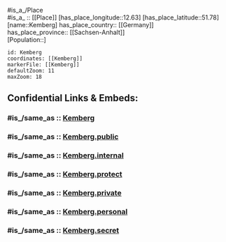 ﻿---
confidential: public
isDeleted: false
location:
- 51.78
- 12.63
mapmarker: city
mapzoom:
- 7
- 12
SpocWebEntityId: 31379
tags:
- geo/City
type: City
---

#is_a_/Place  
#is_a_ :: [[Place]] 
[has_place_longitude::12.63] 
[has_place_latitude::51.78] 
[name::Kemberg] 
has_place_country:: [[Germany]]  
has_place_province:: [[Sachsen-Anhalt]]  
[Population::] 



```leaflet
id: Kemberg
coordinates: [[Kemberg]] 
markerFile: [[Kemberg]] 
defaultZoom: 11 
maxZoom: 18
```


## Confidential Links & Embeds: 

### #is_/same_as :: [Kemberg](/_Standards/Earth/Continent/Europe/Europe~Central/Germany/Germany~East/Sachsen-Anhalt/counties~SA/Wittenberg/cities~Wittenberg/Kemberg.md) 

### #is_/same_as :: [Kemberg.public](/_public/Earth/Continent/Europe/Europe~Central/Germany/Germany~East/Sachsen-Anhalt/counties~SA/Wittenberg/cities~Wittenberg/Kemberg.public.md) 

### #is_/same_as :: [Kemberg.internal](/_internal/Earth/Continent/Europe/Europe~Central/Germany/Germany~East/Sachsen-Anhalt/counties~SA/Wittenberg/cities~Wittenberg/Kemberg.internal.md) 

### #is_/same_as :: [Kemberg.protect](/_protect/Earth/Continent/Europe/Europe~Central/Germany/Germany~East/Sachsen-Anhalt/counties~SA/Wittenberg/cities~Wittenberg/Kemberg.protect.md) 

### #is_/same_as :: [Kemberg.private](/_private/Earth/Continent/Europe/Europe~Central/Germany/Germany~East/Sachsen-Anhalt/counties~SA/Wittenberg/cities~Wittenberg/Kemberg.private.md) 

### #is_/same_as :: [Kemberg.personal](/_personal/Earth/Continent/Europe/Europe~Central/Germany/Germany~East/Sachsen-Anhalt/counties~SA/Wittenberg/cities~Wittenberg/Kemberg.personal.md) 

### #is_/same_as :: [Kemberg.secret](/_secret/Earth/Continent/Europe/Europe~Central/Germany/Germany~East/Sachsen-Anhalt/counties~SA/Wittenberg/cities~Wittenberg/Kemberg.secret.md)


